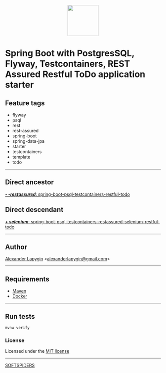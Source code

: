 <div align="center">
    <a href="https://github.com/softspiders/softspiders">
      <img src="https://avatars.githubusercontent.com/u/47006425?v=4"width="100" height="100"/>
    </a>
</div> 

# Spring Boot with PostgresSQL, Flyway, Testcontainers, REST Assured Restful ToDo application starter


## Feature tags

- flyway
- psql
- rest
- rest-assured
- spring-boot
- spring-data-jpa
- starter
- testcontainers
- template
- todo

---

## Direct ancestor

[***- -restassured***: spring-boot-psql-testcontainers-restful-todo](TBD)

## Direct descendant

[***+ selenium***: spring-boot-psql-testcontainers-restassured-selenium-restful-todo](https://github.com/softspiders/springboot-postgres-testcontainers-restassured-selenium-restful-todo-app-starter)

---

## Author

[Alexander Lapygin](https://github.com/AlexanderLapygin) <<alexanderlapygin@gmail.com>>

---

## Requirements

- [Maven](https://maven.apache.org/)
- [Docker](https://docs.docker.com/get-docker/)

---

## Run tests

```sh
mvnw verify
```

### License

Licensed under the [MIT license](./LICENSE)

---

[SOFTSPIDERS](https://github.com/softspiders/softspiders)
